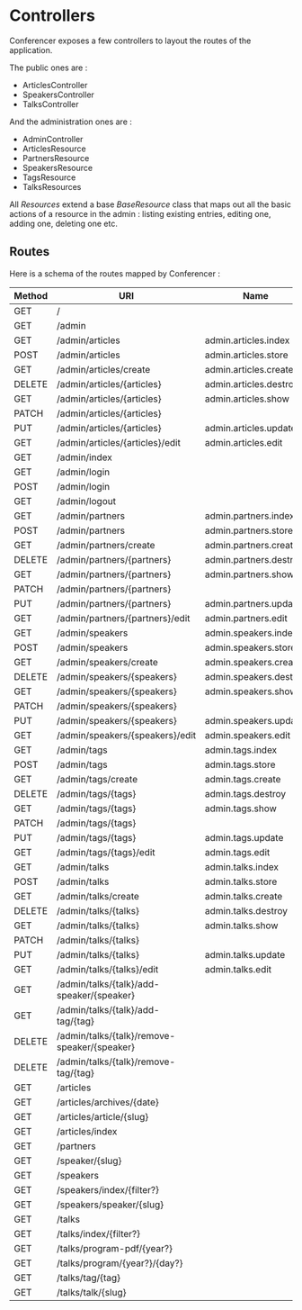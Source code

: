 # Controllers

Conferencer exposes a few controllers to layout the routes of the application.

The public ones are :
- ArticlesController
- SpeakersController
- TalksController

And the administration ones are :
- AdminController
- ArticlesResource
- PartnersResource
- SpeakersResource
- TagsResource
- TalksResources

All *Resources* extend a base *BaseResource* class that maps out all the basic actions of a resource in the admin : listing existing entries, editing one, adding one, deleting one etc.

## Routes

Here is a schema of the routes mapped by Conferencer :

| Method   | URI                                            | Name                     | Action                                                      |
| -------- | ---------------------------------------------- | ------------------------ | ----------------------------------------------------------- |
| GET      | /                                              |                          | Closure                                                     |
| GET      | /admin                                         |                          | Conferencer\Controllers\Admin\AdminController@getIndex      |
| GET      | /admin/articles                                | admin.articles.index     | Conferencer\Controllers\Admin\ArticlesResource@index        |
| POST     | /admin/articles                                | admin.articles.store     | Conferencer\Controllers\Admin\ArticlesResource@store        |
| GET      | /admin/articles/create                         | admin.articles.create    | Conferencer\Controllers\Admin\ArticlesResource@create       |
| DELETE   | /admin/articles/{articles}                     | admin.articles.destroy   | Conferencer\Controllers\Admin\ArticlesResource@destroy      |
| GET      | /admin/articles/{articles}                     | admin.articles.show      | Conferencer\Controllers\Admin\ArticlesResource@show         |
| PATCH    | /admin/articles/{articles}                     |                          | Conferencer\Controllers\Admin\ArticlesResource@update       |
| PUT      | /admin/articles/{articles}                     | admin.articles.update    | Conferencer\Controllers\Admin\ArticlesResource@update       |
| GET      | /admin/articles/{articles}/edit                | admin.articles.edit      | Conferencer\Controllers\Admin\ArticlesResource@edit         |
| GET      | /admin/index                                   |                          | Conferencer\Controllers\Admin\AdminController@getIndex      |
| GET      | /admin/login                                   |                          | Conferencer\Controllers\Admin\AdminController@getLogin      |
| POST     | /admin/login                                   |                          | Conferencer\Controllers\Admin\AdminController@postLogin     |
| GET      | /admin/logout                                  |                          | Conferencer\Controllers\Admin\AdminController@getLogout     |
| GET      | /admin/partners                                | admin.partners.index     | Conferencer\Controllers\Admin\PartnersResource@index        |
| POST     | /admin/partners                                | admin.partners.store     | Conferencer\Controllers\Admin\PartnersResource@store        |
| GET      | /admin/partners/create                         | admin.partners.create    | Conferencer\Controllers\Admin\PartnersResource@create       |
| DELETE   | /admin/partners/{partners}                     | admin.partners.destroy   | Conferencer\Controllers\Admin\PartnersResource@destroy      |
| GET      | /admin/partners/{partners}                     | admin.partners.show      | Conferencer\Controllers\Admin\PartnersResource@show         |
| PATCH    | /admin/partners/{partners}                     |                          | Conferencer\Controllers\Admin\PartnersResource@update       |
| PUT      | /admin/partners/{partners}                     | admin.partners.update    | Conferencer\Controllers\Admin\PartnersResource@update       |
| GET      | /admin/partners/{partners}/edit                | admin.partners.edit      | Conferencer\Controllers\Admin\PartnersResource@edit         |
| GET      | /admin/speakers                                | admin.speakers.index     | Conferencer\Controllers\Admin\SpeakersResource@index        |
| POST     | /admin/speakers                                | admin.speakers.store     | Conferencer\Controllers\Admin\SpeakersResource@store        |
| GET      | /admin/speakers/create                         | admin.speakers.create    | Conferencer\Controllers\Admin\SpeakersResource@create       |
| DELETE   | /admin/speakers/{speakers}                     | admin.speakers.destroy   | Conferencer\Controllers\Admin\SpeakersResource@destroy      |
| GET      | /admin/speakers/{speakers}                     | admin.speakers.show      | Conferencer\Controllers\Admin\SpeakersResource@show         |
| PATCH    | /admin/speakers/{speakers}                     |                          | Conferencer\Controllers\Admin\SpeakersResource@update       |
| PUT      | /admin/speakers/{speakers}                     | admin.speakers.update    | Conferencer\Controllers\Admin\SpeakersResource@update       |
| GET      | /admin/speakers/{speakers}/edit                | admin.speakers.edit      | Conferencer\Controllers\Admin\SpeakersResource@edit         |
| GET      | /admin/tags                                    | admin.tags.index         | Conferencer\Controllers\Admin\TagsResource@index            |
| POST     | /admin/tags                                    | admin.tags.store         | Conferencer\Controllers\Admin\TagsResource@store            |
| GET      | /admin/tags/create                             | admin.tags.create        | Conferencer\Controllers\Admin\TagsResource@create           |
| DELETE   | /admin/tags/{tags}                             | admin.tags.destroy       | Conferencer\Controllers\Admin\TagsResource@destroy          |
| GET      | /admin/tags/{tags}                             | admin.tags.show          | Conferencer\Controllers\Admin\TagsResource@show             |
| PATCH    | /admin/tags/{tags}                             |                          | Conferencer\Controllers\Admin\TagsResource@update           |
| PUT      | /admin/tags/{tags}                             | admin.tags.update        | Conferencer\Controllers\Admin\TagsResource@update           |
| GET      | /admin/tags/{tags}/edit                        | admin.tags.edit          | Conferencer\Controllers\Admin\TagsResource@edit             |
| GET      | /admin/talks                                   | admin.talks.index        | Conferencer\Controllers\Admin\TalksResource@index           |
| POST     | /admin/talks                                   | admin.talks.store        | Conferencer\Controllers\Admin\TalksResource@store           |
| GET      | /admin/talks/create                            | admin.talks.create       | Conferencer\Controllers\Admin\TalksResource@create          |
| DELETE   | /admin/talks/{talks}                           | admin.talks.destroy      | Conferencer\Controllers\Admin\TalksResource@destroy         |
| GET      | /admin/talks/{talks}                           | admin.talks.show         | Conferencer\Controllers\Admin\TalksResource@show            |
| PATCH    | /admin/talks/{talks}                           |                          | Conferencer\Controllers\Admin\TalksResource@update          |
| PUT      | /admin/talks/{talks}                           | admin.talks.update       | Conferencer\Controllers\Admin\TalksResource@update          |
| GET      | /admin/talks/{talks}/edit                      | admin.talks.edit         | Conferencer\Controllers\Admin\TalksResource@edit            |
| GET      | /admin/talks/{talk}/add-speaker/{speaker}      |                          | Conferencer\Controllers\Admin\TalksResource@addSpeaker      |
| GET      | /admin/talks/{talk}/add-tag/{tag}              |                          | Conferencer\Controllers\Admin\TalksResource@addTag          |
| DELETE   | /admin/talks/{talk}/remove-speaker/{speaker}   |                          | Conferencer\Controllers\Admin\TalksResource@removeSpeaker   |
| DELETE   | /admin/talks/{talk}/remove-tag/{tag}           |                          | Conferencer\Controllers\Admin\TalksResource@removeTag       |
| GET      | /articles                                      |                          | Conferencer\Controllers\ArticlesController@getIndex         |
| GET      | /articles/archives/{date}                      |                          | Conferencer\Controllers\ArticlesController@getArchives      |
| GET      | /articles/article/{slug}                       |                          | Conferencer\Controllers\ArticlesController@getArticle       |
| GET      | /articles/index                                |                          | Conferencer\Controllers\ArticlesController@getIndex         |
| GET      | /partners                                      |                          | Closure                                                     |
| GET      | /speaker/{slug}                                |                          | Conferencer\Controllers\SpeakersController@getSpeaker       |
| GET      | /speakers                                      |                          | Conferencer\Controllers\SpeakersController@getIndex         |
| GET      | /speakers/index/{filter?}                      |                          | Conferencer\Controllers\SpeakersController@getIndex         |
| GET      | /speakers/speaker/{slug}                       |                          | Conferencer\Controllers\SpeakersController@getSpeaker       |
| GET      | /talks                                         |                          | Conferencer\Controllers\TalksController@getIndex            |
| GET      | /talks/index/{filter?}                         |                          | Conferencer\Controllers\TalksController@getIndex            |
| GET      | /talks/program-pdf/{year?}                     |                          | Conferencer\Controllers\TalksController@getProgramPdf       |
| GET      | /talks/program/{year?}/{day?}                  |                          | Conferencer\Controllers\TalksController@getProgram          |
| GET      | /talks/tag/{tag}                               |                          | Conferencer\Controllers\TalksController@getTag              |
| GET      | /talks/talk/{slug}                             |                          | Conferencer\Controllers\TalksController@getTalk             |

